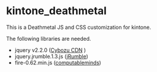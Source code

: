 # kintone_deathmetal
This is a Deathmetal JS and CSS customization for kintone.

The following libraries are needed.
 - jquery v2.2.0 ([Cybozu CDN](https://js.cybozu.com/jquery/2.2.0/jquery.min.js "Cybozu CDN") )  
 - jquery.jrumble.1.3.js ([jRumble](https://jackrugile.com/jrumble/ "jRumble"))  
 - fire-0.62.min.js ([computableminds](http://www.computableminds.com/jquery-plugin-fire-animation-texture-generator.html "computableminds"))  
